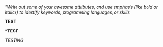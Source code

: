 *"Write out some of your awesome attributes, and use emphasis (like bold or italics) to identify keywords, programming languages, or skills.*

**TEST**

***TEST**

_TES**T**ING_

